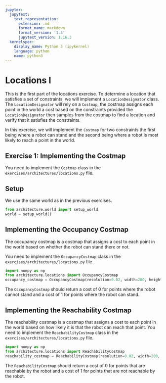 ```yaml
---
jupyter:
  jupytext:
    text_representation:
      extension: .md
      format_name: markdown
      format_version: '1.3'
      jupytext_version: 1.16.3
  kernelspec:
    display_name: Python 3 (ipykernel)
    language: python
    name: python3
---
```


# Locations I
This is the first part of the locations exercise. To determine a location that satisfies a set of constraints, we will implement a `LocationDesignator` class.
The `LocationDesignator` will rely on a `Costmap`, the costmap assigns each point in the world a cost based on the constraints 
provided the `LocationDesignator` then samples from the costmap to find a location and verify that it satisfies the constraints.

In this exercise, we will implement the `Costmap` for two constraints the first being where a robot can stand and the 
second being where a robot is most likely to reach a point in the world.

## Exercise 1: Implementing the Costmap

You need to implement the `Costmap` class in the `exercises/architectures/locations.py` file.

## Setup
We use the same world as in the previous exercises. 
```python
from architecture.world import setup_world
world = setup_world()
```
## Implementing the Occupancy Costmap
The occupancy costmap is a costmap that assigns a cost to each point in the world based on whether the robot can stand there or not.

You need to implement the `OccupancyCostmap` class in the `exercises/architectures/locations.py` file.

```python
import numpy as np
from architecture.locations import OccupancyCostmap
occupancy_costmap = OccupancyCostmap(resolution=0.02, width=200, height=200, origin=np.array([1,1,0]),world = world)
```
The `OccupancyCostmap` should return a cost of 0 for points where the robot cannot stand and a cost of 1 for points where the robot can stand.


## Implementing the Reachability Costmap
The reachability costmap is a costmap that assigns a cost to each point in the world based on how likely it is that the robot can reach that point.
You need to implement the `ReachabilityCostmap` class in the `exercises/architectures/locations.py` file.
```python
import numpy as np
from architecture.locations import ReachabilityCostmap
reachability_costmap = ReachabilityCostmap(resolution=0.02, width=200, height=200, origin=np.array([1,1,0]),world = world)
```
The `ReachabilityCostmap` should return a cost of 0 for points that are reachable by the robot and a cost of 1 for points that are not reachable by the robot.